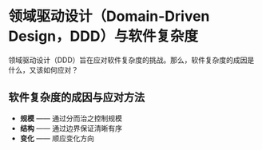 # 领域驱动设计（Domain-Driven Design，DDD）与软件复杂度

领域驱动设计（DDD）旨在应对软件复杂度的挑战。那么，软件复杂度的成因是什么，又该如何应对？

## 软件复杂度的成因与应对方法

- **规模** —— 通过分而治之控制规模
- **结构** —— 通过边界保证清晰有序
- **变化** —— 顺应变化方向